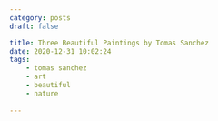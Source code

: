 ```yaml
---
category: posts
draft: false

title: Three Beautiful Paintings by Tomas Sanchez
date: 2020-12-31 10:02:24
tags:
    - tomas sanchez
    - art
    - beautiful
    - nature
    
---
```

